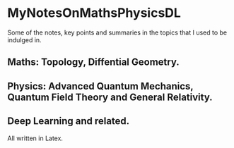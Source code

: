 # MyNotesOnMathsPhysicsDL
Some of the notes, key points and summaries in the topics that I used to be indulged in.

## Maths: Topology, Diffential Geometry.

## Physics: Advanced Quantum Mechanics, Quantum Field Theory and General Relativity.

## Deep Learning and related.

All written in Latex.

